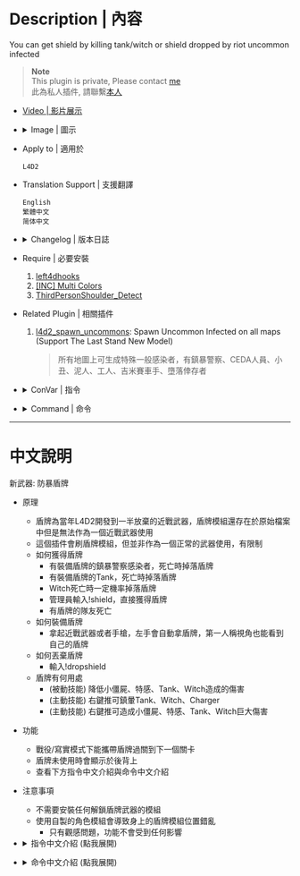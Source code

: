 # Description | 內容
You can get shield by killing tank/witch or shield dropped by riot uncommon infected

> __Note__ <br/>
This plugin is private, Please contact [me](https://github.com/fbef0102/Game-Private_Plugin#私人插件列表-private-plugins-list)<br/>
此為私人插件, 請聯繫[本人](https://github.com/fbef0102/Game-Private_Plugin#私人插件列表-private-plugins-list)

* [Video | 影片展示](https://youtu.be/BiTti6O-Gd8)

* <details><summary>Image | 圖示</summary>

	* Shield Weapons
    <br/>![l4d2_shield_equip_1](image/l4d2_shield_equip_1.jpg)
    <br/>![l4d2_shield_equip_2](image/l4d2_shield_equip_2.jpg)
    <br/>![l4d2_shield_equip_3](image/l4d2_shield_equip_3.jpg)
    <br/>![l4d2_shield_equip_4](image/l4d2_shield_equip_4.jpg)
    <br/>![l4d2_shield_equip_5](image/l4d2_shield_equip_5.gif)
</details>

* Apply to | 適用於
    ```
    L4D2
    ```

* Translation Support | 支援翻譯
	```
	English
	繁體中文
	简体中文
	```

* <details><summary>Changelog | 版本日誌</summary>

	```php
	//panxiaohai @ 2013
	//HarryPotter @ 2023
	```
    * v1.0h (2023-6-25)
		* Remake code, convert code to latest syntax
		* Fix warnings when compiling on SourceMod 1.11.
		* Optimize code and improve performance
		* Translation Support
        * Shield Damage to CI, SI, Tank and Witch by shoving
        * Attach shield model to Riot uncommon infected and drop shield when killed
        * Attach shield model to Tank and drop shield when tank dies
        * Add commands to drop the shield, adm can give a shield
        * Add Shield Glow Color on the ground
        * Allows shoving to stagger chargers, tanks, witches when survivor has shield on hand
        * Customize weapons and melee being equipped with shield.
        * Display shield model on player's back
        * Shield drops when survivor dies
        * Players can take shield to next level in coop/realism mode.

    * v1.3
	    * [Original Plugin By panxiaohai](https://forums.alliedmods.net/showthread.php?p=2006157)
</details>

* Require | 必要安裝
	1. [left4dhooks](https://forums.alliedmods.net/showthread.php?t=321696)
	2. [[INC] Multi Colors](https://github.com/fbef0102/L4D1_2-Plugins/releases/tag/Multi-Colors)
	3. [ThirdPersonShoulder_Detect](https://forums.alliedmods.net/showthread.php?t=298649)

* Related Plugin | 相關插件
	1. [l4d2_spawn_uncommons](/Plugin_插件/Common_Infected_普通感染者/l4d2_spawn_uncommons): Spawn Uncommon Infected on all maps (Support The Last Stand New Model)
		> 所有地圖上可生成特殊一般感染者，有鎮暴警察、CEDA人員、小丑、泥人、工人、吉米賽車手、墮落倖存者

* <details><summary>ConVar | 指令</summary>

    * cfg/sourcemod/l4d2_shield_equip.cfg
        ```php
        // 0=Plugin off, 1=Plugin on.
        l4d2_shield_equip_enable "1"

        // Chance that riot uncommon infected would bring the shield and drop shield when killed [0-100]%
        l4d2_shield_equip_riot_chance "20"

        // Chance that tank would bring the shield and drop shield when tank dies [0.0, 100.0]%
        l4d2_shield_equip_tank_chance "30"

        // Chance that shield drops when witch dies [0.0, 100.0]%
        l4d2_shield_equip_witch_chance "40"

        // If survivor has shield, chance that shield dropped when player dies [0-100]%
        l4d2_shield_equip_death_chance "100"

        // If 1, Enable shield glow when shield is on the ground
        l4d2_shield_equip_glow_enable "1"

        // Shield Glow Color, three values between 0-255 separated by spaces. RGB Color255 - Red Green Blue.
        l4d2_shield_equip_glow_color "150 150 150"

        // How near to Shield do players need to be to enable their glow. (0=Any distance)
        l4d2_shield_equip_glow_range "200"

        // Time in seconds to remove the shield on ground if no one picks up after it drops
        l4d2_shield_equip_ground_life "30"

        // Scale the shield model in riot uncommon infected. (Default: 1.2)
        l4d2_shield_equip_riot_scale "1.2"

        // Scale the shield model in survivor. (Default: 1.2)
        l4d2_shield_equip_survivor_scale "1.2"

        // Scale the shield model in tank. (Default: 1.2)
        l4d2_shield_equip_tank_scale "1.2"

        // Players with these flags have access to use !shield command to get a shield. (Empty = Everyone, -1: Nobody)
        l4d2_shield_equip_use_command_flag "z"

        // Empty string to allow all. Allow these weapon IDs being equipped with shield, separate by commas (no spaces). See plugin source code for more details.
        l4d2_shield_equip_weapon "1,2,14,20,21"

        // Empty string to allow all. Allow these melee weapons being equipped with shield, separate by commas (no spaces). See plugin source code for more details.
        // (l4d2_shield_equip_weapon must contains 21)
        l4d2_shield_equip_melee "fireaxe,frying_pan,machete,baseball_bat,crowbar,cricket_bat,tonfa,katana,electric_guitar,knife,golfclub,pitchfork,shovel"

        // If 1, Allow dual pistol being equipped with shield
        // (l4d2_shield_equip_weapon must contains 1)
        l4d2_shield_equip_dual_pistol "1"

        // If 1, Allows shoving to stagger chargers when survivor has shield on hand
        l4d2_shield_equip_charger_stagger "1"

        // If 1, Allows shoving to stagger tanks when survivor has shield on hand
        l4d2_shield_equip_tank_stagger "1"

        // If 1, Allows shoving to stagger witch when survivor has shield on hand
        l4d2_shield_equip_witch_stagger "1"

        // Decrease survivor's damage taken by [0.0, 100.0]% from common infected (100=No Dmg)
        l4d2_shield_equip_damage_from_ci "100.0"

        // Decrease survivor's damage taken by [0.0, 100.0]% from special infected (100=No Dmg)
        l4d2_shield_equip_damage_from_si "80.0"

        // Decrease survivor's damage taken by [0.0, 100.0]% from tank (100=No Dmg)
        l4d2_shield_equip_damage_from_tank "50.0"

        // Decrease survivor's damage taken by [0.0, 100.0]% from witch (100=No Dmg)
        l4d2_shield_equip_damage_from_witch "60.0"

        // Damage to common infected by shoving when survivor has shield on hand (0=Off)
        l4d2_shield_equip_damage_to_ci "30"

        // Damage to special infected by shoving when survivor has shield on hand (0=Off)
        l4d2_shield_equip_damage_to_si "100"

        // Damage to tank by shoving when survivor has shield on hand (0=Off)
        l4d2_shield_equip_damage_to_tank "300"

        // Damage to witch by shoving when survivor has shield on hand (0=Off)
        l4d2_shield_equip_damage_to_witch "200"

        // How to show shield on first person view. 1=When Take damage, 2=When Press E button, 4=Shove, 7=All. Add numbers together (7=All, 0=Always)
        l4d2_shield_equip_show_type "0"
        ```
</details>

* <details><summary>Command | 命令</summary>
	
	* **Give/Remove a shield**
		```php
		sm_shield
		```

	* **Drop your shield**
		```php
		sm_dropshield
		```

	* **Give Player a shield (Adm Require: ADMFLAG_ROOT)**
		```php
		sm_giveshield <player>
		```
</details>

- - - -
# 中文說明
新武器: 防暴盾牌

* 原理
    * 盾牌為當年L4D2開發到一半放棄的近戰武器，盾牌模組還存在於原始檔案中但是無法作為一個近戰武器使用
    * 這個插件會刷盾牌模組，但並非作為一個正常的武器使用，有限制
    * 如何獲得盾牌
        * 有裝備盾牌的鎮暴警察感染者，死亡時掉落盾牌
        * 有裝備盾牌的Tank，死亡時掉落盾牌
        * Witch死亡時一定機率掉落盾牌
        * 管理員輸入!shield，直接獲得盾牌
        * 有盾牌的隊友死亡
    * 如何裝備盾牌
        * 拿起近戰武器或者手槍，左手會自動拿盾牌，第一人稱視角也能看到自己的盾牌
    * 如何丟棄盾牌
        * 輸入!dropshield
    * 盾牌有何用處
        * (被動技能) 降低小僵屍、特感、Tank、Witch造成的傷害
        * (主動技能) 右鍵推可鎮暈Tank、Witch、Charger
        * (主動技能) 右鍵推可造成小僵屍、特感、Tank、Witch巨大傷害

* 功能
    * 戰役/寫實模式下能攜帶盾牌過關到下一個關卡
    * 盾牌未使用時會顯示於後背上
    * 查看下方指令中文介紹與命令中文介紹

* 注意事項
    * 不需要安裝任何解鎖盾牌武器的模組
    * 使用自製的角色模組會導致身上的盾牌模組位置錯亂
        * 只有觀感問題，功能不會受到任何影響

* <details><summary>指令中文介紹 (點我展開)</summary>

    * cfg/sourcemod/l4d2_shield_equip.cfg
        ```php
        // 0=插件啟動, 1=插件關閉.
        l4d2_shield_equip_enable "1"

        // 防暴警察感染者會裝備盾牌的機率 [0-100]%
        l4d2_shield_equip_riot_chance "20"

        // Tank身上會裝備盾牌的機率 [0-100]%
        l4d2_shield_equip_tank_chance "30"

        // Witch死亡時掉落盾牌的機率 [0.0, 100.0]%
        l4d2_shield_equip_witch_chance "40"

        // 如果玩家攜帶盾牌，死亡時掉落盾牌的機率 [0-100]%
        l4d2_shield_equip_death_chance "100"

        // 為1時，地上的盾牌會發光
        l4d2_shield_equip_glow_enable "1"

        // 地上的盾牌光圈顏色 (RGB)
        l4d2_shield_equip_glow_color "150 150 150"

        // 地上的盾牌光圈可見範圍 (0=無範圍限制)
        l4d2_shield_equip_glow_range "200"

        // 盾牌掉落或丟棄在地上的存留時間，如果時間到沒有人撿起則移除
        l4d2_shield_equip_ground_life "30"

        // 在防暴警察身上的盾牌尺寸，數字介於0.0~2.0之間 (預設: 1.2)
        l4d2_shield_equip_riot_scale "1.2"

        // 在倖存者身上的盾牌尺寸，數字介於0.0~2.0之間 (預設: 1.2)
        l4d2_shield_equip_survivor_scale "1.2"

        // 在Tank身上的盾牌尺寸，數字介於0.0~2.0之間 (預設: 1.2)
        l4d2_shield_equip_tank_scale "1.2"

        // 擁有這些權限的玩家可以使用!shield命令獲得盾牌 (留白 = 任何人都能使用, -1: 無人能使用)
        l4d2_shield_equip_use_command_flag "z"

        // 留白允許全部武器. 寫入武器的ID，只允許這些武器裝備盾牌 (逗號分隔，不要空格). 武器的ID列表請查看插件原始碼
        l4d2_shield_equip_weapon "1,2,14,20,21"

        // 留白允許全部近戰武器. 寫入近戰武器的名稱，只允許這些近戰武器裝備盾牌 (逗號分隔，不要空格). 近戰武器的名稱列表請查看插件原始碼
        // (l4d2_shield_equip_weapon 必須有 14)
        l4d2_shield_equip_melee "fireaxe,frying_pan,machete,baseball_bat,crowbar,cricket_bat,tonfa,katana,electric_guitar,knife,golfclub,pitchfork,shovel"

        // 為1時，允許雙手槍裝備盾牌
        // (l4d2_shield_equip_weapon 必須有 1)
        l4d2_shield_equip_dual_pistol "1"

        // 為1時，裝備盾牌時右鍵可以推開Charger
        l4d2_shield_equip_charger_stagger "1"

        // 為1時，裝備盾牌時右鍵可以推開Tank
        l4d2_shield_equip_tank_stagger "1"

        // 為1時，裝備盾牌時右鍵可以推開Witch
        l4d2_shield_equip_witch_stagger "1"

        // 裝備盾牌的倖存者受到小殭屍傷害的減傷比 (100=無傷)
        l4d2_shield_equip_damage_from_ci "100.0"

        // 裝備盾牌的倖存者受到特感傷害的減傷比 (100=無傷)
        l4d2_shield_equip_damage_from_si "80.0"

        // 裝備盾牌的倖存者受到Tank傷害的減傷比 (100=無傷)
        l4d2_shield_equip_damage_from_tank "50.0"

        // 裝備盾牌的倖存者受到Witch傷害的減傷比 (100=無傷)
        l4d2_shield_equip_damage_from_witch "60.0"

        // 裝備盾牌時，右鍵推對小殭屍造成的傷害值 (0=關閉)
        l4d2_shield_equip_damage_to_ci "30"

        // 裝備盾牌時，右鍵推對特感造成的傷害值 (0=關閉)
        l4d2_shield_equip_damage_to_si "100"

        // 裝備盾牌時，右鍵推對Tank造成的傷害值 (0=關閉)
        l4d2_shield_equip_damage_to_tank "300"

        // 裝備盾牌時，右鍵推對Witch造成的傷害值 (0=關閉)
        l4d2_shield_equip_damage_to_witch "200"

        // 第一人稱如何顯示盾牌? 1=受傷時, 2=按E時, 4=右鍵推，數字請相加 (7=全部，0=一直顯示)
        l4d2_shield_equip_show_type "0"
        ```
</details>

* <details><summary>命令中文介紹 (點我展開)</summary>

	* **給予/移除盾牌**
		```php
		sm_shield
		```

	* **丟棄盾牌**
		```php
		sm_dropshield
		```

	* **管理員指定玩家獲得盾牌 (權限: ADMFLAG_ROOT)**
		```php
		sm_giveshield <玩家名稱>
		```
</details>
     
